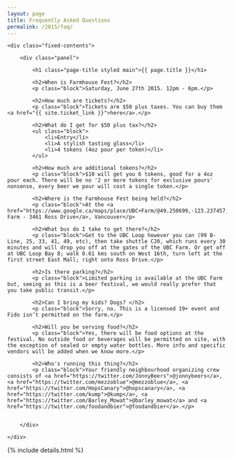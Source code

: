 ```yaml
---
layout: page
title: Frequently Asked Questions
permalink: /2015/faq/
---
```


<div class="panel-container one-up faq-1up">

	<div class="fixed-contents">

		<div class="panel">

		    <h1 class="page-title styled main">{{ page.title }}</h1>

		    <h2>When is Farmhouse Fest?</h2>
			<p class="block">Saturday, June 27th 2015. 12pm - 6pm.</p>

		    <h2>How much are tickets?</h2>
			<p class="block">Tickets are $50 plus taxes. You can buy them <a href="{{ site.ticket_link }}">here</a>.</p>

		    <h2>What do I get for $50 plus tax?</h2>
		    <ul class="block">
				<li>Entry</li>
				<li>A stylish tasting glass</li>
				<li>4 tokens (4oz pour per token)</li>
			</ul>

		    <h2>How much are additional tokens?</h2>
			<p class="block">$10 will get you 6 tokens, good for a 4oz pour each. There will be no '2 or more tokens for exclusive pours' nonsense, every beer we pour will cost a single token.</p>

		    <h2>Where is the Farmhouse Fest being held?</h2>
			<p class="block">At the <a href="https://www.google.ca/maps/place/UBC+Farm/@49.250699,-123.237457,14z/data=!4m2!3m1!1s0x548672d4799fae1f:0xe9b92d59922eb0d">UBC Farm - 3461 Ross Drive</a>, Vancouver</p>

		    <h2>What bus do I take to get there?</h2>
			<p class="block">Get to the UBC Loop however you can (99 B-Line, 25, 33, 41, 49, etc), then take shuttle C20, which runs every 30 minutes and will drop you off at the gates of the UBC Farm. Or get off at UBC Loop Bay 8; walk 0.61 kms south on West 16th, turn left at the first street East Mall; right onto Ross Drive.</p>

		    <h2>Is there parking?</h2>
			<p class="block">Limited parking is available at the UBC Farm but, seeing as this is a beer festival, we would really prefer that you take public transit.</p>

		    <h2>Can I bring my kids? Dogs? </h2>
			<p class="block">Sorry, no. This is a licensed 19+ event and Fido isn’t permitted on the farm.</p>

		    <h2>Will you be serving food?</h2>
			<p class="block">Yes, there will be food options at the festival. No outside food or beverages will be permitted on site, with the exception of sealed or empty water bottles. More info and specific vendors will be added when we know more.</p>

		    <h2>Who's running this thing?</h2>
		    <p class="block">Your friendly neighbourhood organizing crew consists of <a href="https://twitter.com/JonnyBeers">@jonnybeers</a>, <a href="https://twitter.com/mezzoblue">@mezzoblue</a>, <a href="https://twitter.com/HopsCanary">@hopscanary</a>, <a href="https://twitter.com/kump">@kump</a>, <a href="https://twitter.com/Barley_Mowat">@barley_mowat</a> and <a href="https://twitter.com/foodandbier">@foodandbier</a>.</p>

			
		</div>

	</div>
</div>


{% include details.html %}